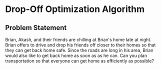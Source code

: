 # Drop-Off Optimization Algorithm

## Problem Statement
Brian, Akash, and their friends are chilling at Brian's home late at night. Brian offers to drive and drop his friends off closer to their homes so that they can get back home safe. Since the roads are long in his area, Brian would also like to get back home as soon as as he can. Can you plan transportation so that everyone can get home as efficiently as possible?


